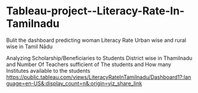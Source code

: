 # Tableau-project--Literacy-Rate-In-Tamilnadu 

Bulit the dashboard predicting woman Literacy Rate Urban wise and rural wise
in Tamil Nādu 

Analyzing Scholarship/Beneficiaries to Students District wise in
Thamilnadu and Number Of Teachers sufficient of The students and How many
Institutes available to the students
https://public.tableau.com/views/LiteracyRateInTamilnadu/Dashboard1?:language=en-US&:display_count=n&:origin=viz_share_link
